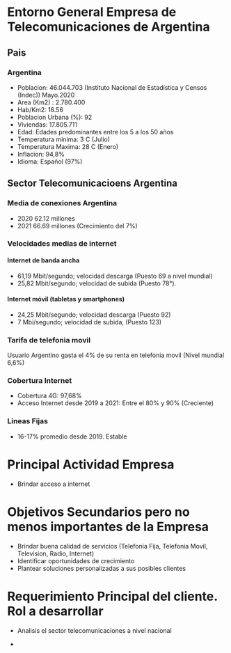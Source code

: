 # Entorno General Empresa de Telecomunicaciones de Argentina

## Pais
###  Argentina
- Poblacion:               46.044.703 (Instituto Nacional de Estadística y Censos (Indec)) Mayo.2020
- Area (Km2) :             2.780.400
- Hab/Km2:                 16.56
- Poblacion Urbana (%):    92
- Viviendas:               17.805.711
- Edad:                    Edades predominantes entre los 5 a los 50 años
- Temperatura minima:      3 C   (Julio)
- Temperatura Maxima:      28 C (Enero)
- Inflacion:               94,8%
- Idioma:                  Español (97%)

## Sector Telecomunicacioens Argentina

### Media de conexiones Argentina

- 2020 62.12 millones
- 2021 66.69 millones (Crecimiento del 7%)

### Velocidades medias de internet

#### Internet de banda ancha
- 61,19 Mbit/segundo; velocidad descarga (Puesto 69 a nivel mundial)
- 25,82 Mbit/segundo; velocidad de subida (Puesto 78°).

#### Internet móvil (tabletas y smartphones) 
- 24,25 Mbit/segundo; velocidad descarga (Puesto 92)
- 7 Mbi/segundo; velocidad de subida, (Puesto 123)

### Tarifa de telefonia movil

Usuario Argentino gasta el 4% de su renta en telefonia movil (Nivel mundial 6,6%)

### Cobertura Internet

- Cobertura 4G:   97,68%
- Acceso Internet desde 2019 a 2021: Entre el 80% y 90% (Creciente)

### Lineas Fijas

- 16-17% promedio desde 2019. Estable



# Principal Actividad Empresa

- Brindar acceso a internet

# Objetivos Secundarios pero no menos importantes de la Empresa

- Brindar buena calidad de servicios (Telefonia Fija, Telefonia Movil, Television, Radio, Internet)
- Identificar oportunidades de crecimiento
- Plantear soluciones personalizadas a sus posibles clientes

# Requerimiento Principal del cliente. Rol a desarrollar

- Analisis el sector telecomunicaciones a nivel nacional 




  

- 
